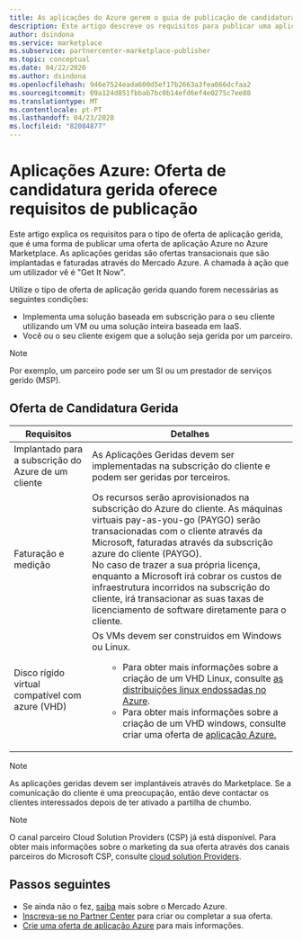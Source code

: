 ```yaml
---
title: As aplicações do Azure gerem o guia de publicação de candidaturas Mercado Azure
description: Este artigo descreve os requisitos para publicar uma aplicação gerida no Mercado Azure.
author: dsindona
ms.service: marketplace
ms.subservice: partnercenter-marketplace-publisher
ms.topic: conceptual
ms.date: 04/22/2020
ms.author: dsindona
ms.openlocfilehash: 946e7524eada600d5ef17b2663a3fea066dcfaa2
ms.sourcegitcommit: 09a124d851fbbab7bc0b14efd6ef4e0275c7ee88
ms.translationtype: MT
ms.contentlocale: pt-PT
ms.lasthandoff: 04/23/2020
ms.locfileid: "82084877"
---
```

# <a name="azure-applications-managed-application-offer-publishing-requirements"></a>Aplicações Azure: Oferta de candidatura gerida oferece requisitos de publicação

Este artigo explica os requisitos para o tipo de oferta de aplicação gerida, que é uma forma de publicar uma oferta de aplicação Azure no Azure Marketplace. As aplicações geridas são ofertas transacionais que são implantadas e faturadas através do Mercado Azure. A chamada à ação que um utilizador vê é "Get It Now".

Utilize o tipo de oferta de aplicação gerida quando forem necessárias as seguintes condições:

- Implementa uma solução baseada em subscrição para o seu cliente utilizando um VM ou uma solução inteira baseada em IaaS.
- Você ou o seu cliente exigem que a solução seja gerida por um parceiro.

>[!NOTE]
>Por exemplo, um parceiro pode ser um SI ou um prestador de serviços gerido (MSP).  

## <a name="managed-application-offer"></a>Oferta de Candidatura Gerida

|Requisitos |Detalhes  |
|---------|---------|
|Implantado para a subscrição do Azure de um cliente | As Aplicações Geridas devem ser implementadas na subscrição do cliente e podem ser geridas por terceiros. |
|Faturação e medição    |  Os recursos serão aprovisionados na subscrição do Azure do cliente. As máquinas virtuais pay-as-you-go (PAYGO) serão transacionadas com o cliente através da Microsoft, faturadas através da subscrição azure do cliente (PAYGO). <br> No caso de trazer a sua própria licença, enquanto a Microsoft irá cobrar os custos de infraestrutura incorridos na subscrição do cliente, irá transacionar as suas taxas de licenciamento de software diretamente para o cliente.        |
|Disco rígido virtual compatível com azure (VHD)    |   Os VMs devem ser construídos em Windows ou Linux.<ul> <ul> <li>Para obter mais informações sobre a criação de um VHD Linux, consulte [as distribuições linux endossadas no Azure](https://docs.microsoft.com/azure/virtual-machines/linux/endorsed-distros).</li> <li>Para obter mais informações sobre a criação de um VHD windows, consulte criar uma oferta de [aplicação Azure.](./partner-center-portal/create-new-azure-apps-offer.md)</li> </ul> |

>[!NOTE]
> As aplicações geridas devem ser implantáveis através do Marketplace. Se a comunicação do cliente é uma preocupação, então deve contactar os clientes interessados depois de ter ativado a partilha de chumbo.  

>[!Note]
>O canal parceiro Cloud Solution Providers (CSP) já está disponível. Para obter mais informações sobre o marketing da sua oferta através dos canais parceiros do Microsoft CSP, consulte [cloud solution Providers](./cloud-solution-providers.md).

## <a name="next-steps"></a>Passos seguintes

- Se ainda não o fez, [saiba](https://azuremarketplace.microsoft.com/sell) mais sobre o Mercado Azure.
- [Inscreva-se no Partner Center](https://partner.microsoft.com/dashboard/account/v3/enrollment/introduction/partnership) para criar ou completar a sua oferta.
- [Crie uma oferta de aplicação Azure](./partner-center-portal/create-new-azure-apps-offer.md) para mais informações.
